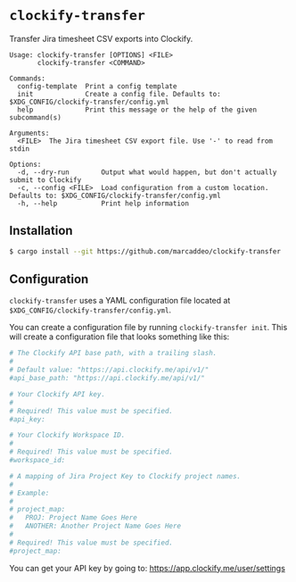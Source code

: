 # `clockify-transfer`

Transfer Jira timesheet CSV exports into Clockify.

```
Usage: clockify-transfer [OPTIONS] <FILE>
       clockify-transfer <COMMAND>

Commands:
  config-template  Print a config template
  init             Create a config file. Defaults to: $XDG_CONFIG/clockify-transfer/config.yml
  help             Print this message or the help of the given subcommand(s)

Arguments:
  <FILE>  The Jira timesheet CSV export file. Use '-' to read from stdin

Options:
  -d, --dry-run        Output what would happen, but don't actually submit to Clockify
  -c, --config <FILE>  Load configuration from a custom location. Defaults to: $XDG_CONFIG/clockify-transfer/config.yml
  -h, --help           Print help information
```

## Installation

```bash
$ cargo install --git https://github.com/marcaddeo/clockify-transfer
```

## Configuration

`clockify-transfer` uses a YAML configuration file located at
`$XDG_CONFIG/clockify-transfer/config.yml`. 

You can create a configuration file by running `clockify-transfer init`. This
will create a configuration file that looks something like this:

```yml
# The Clockify API base path, with a trailing slash.
#
# Default value: "https://api.clockify.me/api/v1/"
#api_base_path: "https://api.clockify.me/api/v1/"

# Your Clockify API key.
#
# Required! This value must be specified.
#api_key:

# Your Clockify Workspace ID.
#
# Required! This value must be specified.
#workspace_id:

# A mapping of Jira Project Key to Clockify project names.
#
# Example:
#
# project_map:
#   PROJ: Project Name Goes Here
#   ANOTHER: Another Project Name Goes Here
#
# Required! This value must be specified.
#project_map:
```

You can get your API key by going to: https://app.clockify.me/user/settings
